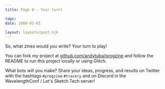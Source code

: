 ```yaml
---
title: Page 8 - Your turn!

tags:
date: 1008-01-01

layout: layouts/post.njk
---
```


So, what zines would you write? Your turn to play!

You can fork my project at [github.com/andytuba/progzine](https://github.com/andytuba/progzine) and follow the README to run this project locally or using Glitch.

What bots will you make? Share your ideas, progress, and results on Twitter with the hashtags `#progzine` `#tracery` and on Discord in the WavelengthConf / Let's Sketch Tech server!

